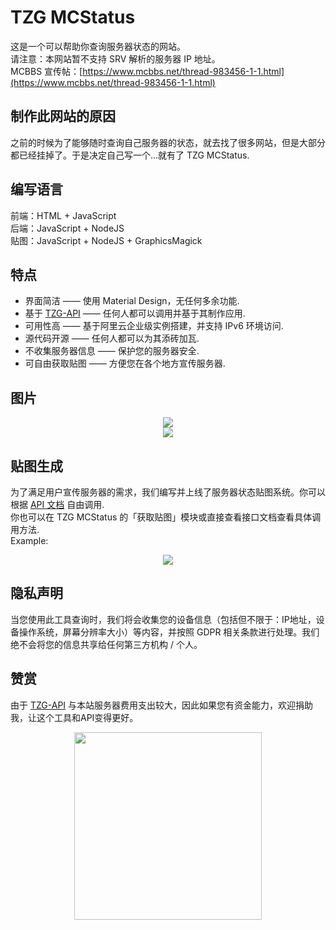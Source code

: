 # TZG MCStatus
这是一个可以帮助你查询服务器状态的网站。   
请注意：本网站暂不支持 SRV 解析的服务器 IP 地址。   
MCBBS 宣传帖：[https://www.mcbbs.net/thread-983456-1-1.html](https://www.mcbbs.net/thread-983456-1-1.html)

## 制作此网站的原因
之前的时候为了能够随时查询自己服务器的状态，就去找了很多网站，但是大部分都已经挂掉了。于是决定自己写一个...就有了 TZG MCStatus.   

## 编写语言
前端：HTML + JavaScript   
后端：JavaScript + NodeJS   
贴图：JavaScript + NodeJS + GraphicsMagick   

## 特点
* 界面简洁 —— 使用 Material Design，无任何多余功能.
* 基于 [TZG-API](https://api.tzg6.com) —— 任何人都可以调用并基于其制作应用.
* 可用性高 —— 基于阿里云企业级实例搭建，并支持 IPv6 环境访问.
* 源代码开源 —— 任何人都可以为其添砖加瓦.
* 不收集服务器信息 —— 保护您的服务器安全.
* 可自由获取贴图 —— 方便您在各个地方宣传服务器.

## 图片
<div style="text-align:center"><img style="float:middle" src='https://attachment.mcbbs.net/forum/202003/16/142130z9otb0ti4m8lb44i.png'></div>   
<div style="text-align:center"><img style="float:middle" src='https://attachment.mcbbs.net/forum/202003/16/142135h3ryhry9h4ydze23.png'></div>   

## 贴图生成
为了满足用户宣传服务器的需求，我们编写并上线了服务器状态贴图系统。你可以根据 [API 文档](https://api.tzg6.com/doc/MCStatus.html) 自由调用.   
你也可以在 TZG MCStatus 的「获取贴图」模块或直接查看接口文档查看具体调用方法.   
Example:   
<div style="text-align:center"><img style="float:middle" src='https://api.tzg6.com/api/mcstatus-image.png?ip=mc.tzg6.com&port=25565&motd=TZG-Craft'></div>   

## 隐私声明
当您使用此工具查询时，我们将会收集您的设备信息（包括但不限于：IP地址，设备操作系统，屏幕分辨率大小）等内容，并按照 GDPR 相关条款进行处理。我们绝不会将您的信息共享给任何第三方机构 / 个人。

## 赞赏
由于 [TZG-API](https://api.tzg6.com) 与本站服务器费用支出较大，因此如果您有资金能力，欢迎捐助我，让这个工具和API变得更好。   
<div style="text-align:center"><img style="float:middle" src='https://oss.tzg6.com/image/Wechat-Donate.png' height="300"></div>